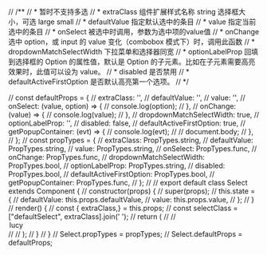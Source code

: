 // /**
//  * 暂时不支持多选
//  * extraClass 组件扩展样式名称 string  选择框大小，可选 large small
//  * defaultValue 指定默认选中的条目
//  * value 指定当前选中的条目
//  * onSelect 被选中时调用，参数为选中项的value值
//  * onChange 选中 option，或 input 的 value 变化（combobox 模式下）时，调用此函数
//  * dropdownMatchSelectWidth 下拉菜单和选择器同宽
//  * optionLabelProp 回填到选择框的 Option 的属性值，默认是 Option 的子元素。比如在子元素需要高亮效果时，此值可以设为 value。
//  * disabled 是否禁用
//  * defaultActiveFirstOption 是否默认高亮第一个选项。
//  */

// const defaultProps = {
//   extraClass: '',
//   defaultValue: '',
//   value: '',
//   onSelect: (value, option) => {
//     console.log(option);
//   },
//   onChange: (value) => {
//     console.log(value);
//   },
//   dropdownMatchSelectWidth: true,
//   optionLabelProp: '',
//   disabled: false,
//   defaultActiveFirstOption: true,
//   getPopupContainer: (evt) => {
//     console.log(evt);
//   //  document.body;
//   },
// };
// const propTypes = {
//   extraClass: PropTypes.string,
//   defaultValue: PropTypes.string,
//   value: PropTypes.string,
//   onSelect: PropTypes.func,
//   onChange: PropTypes.func,
//   dropdownMatchSelectWidth: PropTypes.bool,
//   optionLabelProp: PropTypes.string,
//   disabled: PropTypes.bool,
//   defaultActiveFirstOption: PropTypes.bool,
//   getPopupContainer: PropTypes.func,
// };
//
// export default class Select extends Component {
//   constructor(props) {
//     super(props);
//     this.state = {
//       defaultValue: this.props.defaultValue,
//       value: this.props.value,
//     };
//   }
//   render() {
//     const { extraClass,} = this.props;
//     const selectClass = ["defaultSelect", extraClass].join(' ');
//     return (
//       <RcSelect className={selectClass}>
//         <Option value="lucy">lucy</Option>
//       </RcSelect>
//     );
//   }
// }
// Select.propTypes = propTypes;
// Select.defaultProps = defaultProps;
